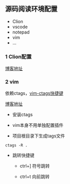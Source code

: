 源码阅读环境配置
---

- Clion
- vscode
- notepad
- vim
- ...

### 1 Clion配置

[博客地址](https://bannirui.github.io/2023/11/02/Clion%E9%85%8D%E7%BD%AEMakefile%E9%A1%B9%E7%9B%AE%E8%B7%B3%E8%BD%AC%E5%8A%9F%E8%83%BD/)

### 2 vim

依赖ctags，[vim-ctags快捷键](https://kulkarniamit.github.io/whatwhyhow/howto/use-vim-ctags.html)

[博客地址](https://bannirui.github.io/2024/01/22/ctags%E5%87%BD%E6%95%B0%E8%B7%B3%E8%BD%AC/)

- 安装ctags

- vim本身不用单独配置插件

- 项目根目录下生成tags文件

```shell
ctags -R .
```

- 跳转快捷键

  - ctrl+] 符号跳转

  - ctrl+t 向前跳转
